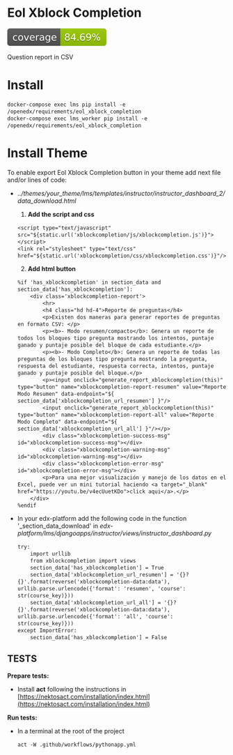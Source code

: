 # Eol Xblock Completion


![Coverage Status](/coverage-badge.svg)


Question report in CSV

# Install

```
docker-compose exec lms pip install -e /openedx/requirements/eol_xblock_completion
docker-compose exec lms_worker pip install -e /openedx/requirements/eol_xblock_completion
```

# Install Theme

To enable export Eol Xblock Completion button in your theme add next file and/or lines of code:

- _../themes/your_theme/lms/templates/instructor/instructor_dashboard_2/data_download.html_

    1. **Add the script and css**
    ```
    <script type="text/javascript" src="${static.url('xblockcompletion/js/xblockcompletion.js')}"></script>
    <link rel="stylesheet" type="text/css" href="${static.url('xblockcompletion/css/xblockcompletion.css')}"/>
    ```

    2. **Add html button**
    ```
    %if 'has_xblockcompletion' in section_data and section_data['has_xblockcompletion']:
        <div class='xblockcompletion-report'>
            <hr>
            <h4 class="hd hd-4">Reporte de preguntas</h4>
            <p>Existen dos maneras para generar reportes de preguntas en formato CSV: </p>
            <p><b>- Modo resumen/compacto</b>: Genera un reporte de todos los bloques tipo pregunta mostrando los intentos, puntaje ganado y puntaje posible del bloque de cada estudiante.</p>
            <p><b>- Modo Completo</b>: Genera un reporte de todas las preguntas de los bloques tipo pregunta mostrando la pregunta, respuesta del estudiante, respuesta correcta, intentos, puntaje ganado y puntaje posible del bloque.</p>
            <p><input onclick="generate_report_xblockcompletion(this)" type="button" name="xblockcompletion-report-resumen" value="Reporte Modo Resumen" data-endpoint="${ section_data['xblockcompletion_url_resumen'] }"/>
            <input onclick="generate_report_xblockcompletion(this)" type="button" name="xblockcompletion-report-all" value="Reporte Modo Completo" data-endpoint="${ section_data['xblockcompletion_url_all'] }"/></p>
            <div class="xblockcompletion-success-msg" id="xblockcompletion-success-msg"></div>
            <div class="xblockcompletion-warning-msg" id="xblockcompletion-warning-msg"></div>
            <div class="xblockcompletion-error-msg" id="xblockcompletion-error-msg"></div>
            <p>Para una mejor visualización y manejo de los datos en el Excel, puede ver un mini tutorial haciendo <a target="_blank" href="https://youtu.be/v4ecUuetKDo">click aqui</a>.</p>
        </div>
    %endif
    ```

- In your edx-platform add the following code in the function '_section_data_download' in _edx-platform/lms/djangoapps/instructor/views/instructor_dashboard.py_
    ```
    try:
        import urllib
        from xblockcompletion import views
        section_data['has_xblockcompletion'] = True
        section_data['xblockcompletion_url_resumen'] = '{}?{}'.format(reverse('xblockcompletion-data:data'), urllib.parse.urlencode({'format': 'resumen', 'course': str(course_key)}))
        section_data['xblockcompletion_url_all'] = '{}?{}'.format(reverse('xblockcompletion-data:data'), urllib.parse.urlencode({'format': 'all', 'course': str(course_key)}))
    except ImportError:
        section_data['has_xblockcompletion'] = False
    ```

## TESTS
**Prepare tests:**

- Install **act** following the instructions in [https://nektosact.com/installation/index.html](https://nektosact.com/installation/index.html)

**Run tests:**
- In a terminal at the root of the project
    ```
    act -W .github/workflows/pythonapp.yml
    ```

